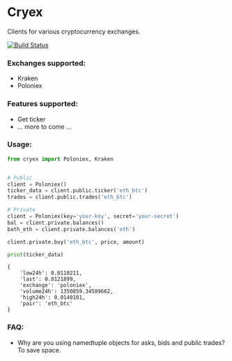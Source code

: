 # Cryex

Clients for various cryptocurrency exchanges.

[![Build Status](https://travis-ci.org/walkr/cryex.svg?branch=master)](https://travis-ci.org/walkr/cryex)

### Exchanges supported:

* Kraken
* Poloniex


### Features supported:

* Get ticker
* ... more to come ...


### Usage:
```python
from cryex import Poloniex, Kraken


# Public
client = Poloniex()
ticker_data = client.public.ticker('eth_btc')
trades = client.public.trades('eth_btc')

# Private
client = Poloniex(key='your-key', secret='your-secret')
bal = client.private.balances()
bath_eth = client.private.balances('eth')

client.private.buy('eth_btc', price, amount)

print(ticker_data)
```

```
{
    'low24h': 0.0110211,
    'last': 0.0121899,
    'exchange': 'poloniex',
    'volume24h': 1350859.34589662,
    'high24h': 0.0140101,
    'pair': 'eth_btc'
}
```


### FAQ:

* Why are you using namedtuple objects for asks, bids and public trades?
  To save space.


